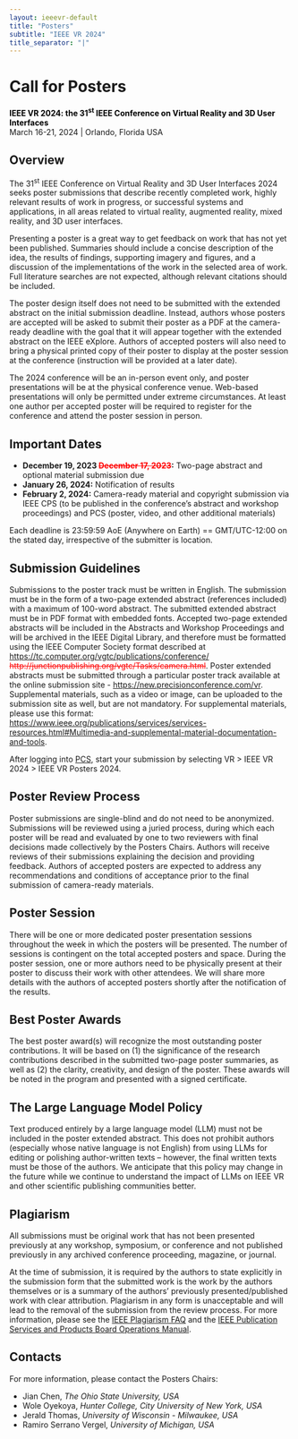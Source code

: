 ```yaml
---
layout: ieeevr-default
title: "Posters"
subtitle: "IEEE VR 2024"
title_separator: "|"
---
```

<script type="text/javascript">
    $(document).ready(function(){
		var email = ""; 
		var domain = "ieeevr.org"; 

	    email = "posters2024"; 		
		$(".posters").html("<span class='text-nowrap'><a href=javascript:location='" + "mail" + "to:" + email + "@" + domain + "'><i class='fas fa-fw fa-envelope-square emailIconSm' style=''></i><i class='emailTextSm'>" + email + "@" + domain + "</a></i></span>");            
	});
</script>
<div>
    <h1 id="cfp-posters"> Call for Posters<div class="floatRight"><span class="posters"></span></div></h1>
    <p>
        <strong style="color: black">IEEE VR 2024: the 31<sup>st</sup> IEEE Conference on Virtual Reality and 3D User Interfaces</strong><br />
            March 16-21, 2024 | Orlando, Florida USA
    </p>   
</div>


<div>
<h2 id="Overview">Overview</h2>
    <p>
        The 31<sup>st</sup> IEEE Conference on Virtual Reality and 3D User Interfaces 2024 seeks poster submissions that describe recently completed work, highly relevant results of work in progress, or successful systems and applications, in all areas related to virtual reality, augmented reality, mixed reality, and 3D user interfaces.
    </p>
    <p>
        Presenting a poster is a great way to get feedback on work that has not yet been published. Summaries should include a concise description of the idea, the results of findings, supporting imagery and figures, and a discussion of the implementations of the work in the selected area of work. Full literature searches are not expected, although relevant citations should be included.
    </p>
    <p>
        The poster design itself does not need to be submitted with the extended abstract on the initial submission deadline. Instead, authors whose posters are accepted will be asked to submit their poster as a PDF at the camera-ready deadline with the goal that it will appear together with the extended abstract on the IEEE eXplore. Authors of accepted posters will also need to bring a physical printed copy of their poster to display at the poster session at the conference (instruction will be provided at a later date).
    </p>
    <p>
        The 2024 conference will be an in-person event only, and poster presentations will be at the physical conference venue. Web-based presentations will only be permitted  under extreme circumstances. At least one author per accepted poster will be required to register for the conference and attend the poster session in person. 
    </p>
    <h2 id="important-dates">Important Dates</h2>
    <ul>
        <li><b>December 19, 2023&nbsp;<span style="color:red; text-decoration:Line-through;">December 17, 2023</span>:</b> Two-page abstract and optional material submission due</li>
        <li><b>January 26, 2024:</b> Notification of results</li>
        <li><b>February 2, 2024:</b> Camera-ready material and copyright submission via IEEE CPS (to be published in the conference’s abstract and workshop proceedings) and PCS (poster, video, and other additional materials)</li>
    </ul>
    <p>Each deadline is 23:59:59 AoE (Anywhere on Earth) == GMT/UTC-12:00 on the stated day, irrespective of the submitter is location.</p>
    <h2 id="submission-guidelines">Submission Guidelines</h2>
    <p>
        Submissions to the poster track must be written in English. The submission must be in the form of a two-page extended abstract (references included) with a maximum of 100-word abstract. The submitted extended abstract must be in PDF format with embedded fonts. Accepted two-page extended abstracts will be included in the Abstracts and Workshop Proceedings and will be archived in the IEEE Digital Library, and therefore must be formatted using the IEEE Computer Society format described at <a href=" https://tc.computer.org/vgtc/publications/conference/">https://tc.computer.org/vgtc/publications/conference/</a> <span style="color:red; text-decoration:Line-through;"> http://junctionpublishing.org/vgtc/Tasks/camera.html</span>. Poster extended abstracts must be submitted through a particular poster track available at the online submission site - <a href="https://new.precisionconference.com/vr" target="_blank">https://new.precisionconference.com/vr</a>. Supplemental materials, such as a video or image, can be uploaded to the submission site as well, but are not mandatory. For supplemental materials, please use this format: <a href="https://www.ieee.org/publications/services/services-resources.html#Multimedia-and-supplemental-material-documentation-and-tools">https://www.ieee.org/publications/services/services-resources.html#Multimedia-and-supplemental-material-documentation-and-tools</a>.
    </p>
    <p>
     After logging into <a href="https://new.precisionconference.com/vr" target="_blank">PCS</a>, start your submission by selecting VR > IEEE VR 2024 > IEEE VR Posters 2024. 
    </p>
    <h2 id="poster_review_process">Poster Review Process</h2>
    <p>
        Poster submissions are single-blind and do not need to be anonymized. Submissions will be reviewed using a juried process, during which each poster will be read and evaluated by one to two reviewers with final decisions made collectively by the Posters Chairs. Authors will receive reviews of their submissions explaining the decision and providing feedback. Authors of accepted posters are expected to address any recommendations and conditions of acceptance prior to the final submission of camera-ready materials.
    </p>
    <h2 id="poster_session">Poster Session</h2>
    <p>
        There will be one or more dedicated poster presentation sessions throughout the week in which the posters will be presented. The number of sessions is contingent on the total accepted posters and space. During the poster session, one or more authors need to be physically  present at their poster to discuss their work with other attendees. We will share more details with the authors of accepted posters shortly after the notification of the results.
    </p>
    <h2 id="best_poster_awards">Best Poster Awards</h2>
    <p>
        The best poster award(s) will recognize the most outstanding poster contributions. It will be based on (1) the significance of the research contributions described in the submitted two-page poster summaries, as well as (2) the clarity, creativity, and design of the poster. These awards will be noted in the program and presented with a signed certificate. 
    </p>
    <h2 id="large_language_model_policy">The Large Language Model Policy</h2>
    <p>
        Text produced entirely by a large language model (LLM) must not be included in the poster extended abstract. This does not prohibit authors (especially whose native language is not English) from using LLMs for editing or polishing author-written texts – however, the final written texts must be those of the authors. We anticipate that this policy may change in the future while we continue to understand the impact of LLMs on IEEE VR and other scientific publishing communities better.
    </p>
    <h2 id="plagiarism">Plagiarism</h2>
    <p>
        All submissions must be  original work that has not been presented previously at any workshop, symposium, or conference and not published previously in any archived conference proceeding, magazine, or journal. 
    </p>
    <p>
        At the time of submission, it is required by the authors to state explicitly in the submission form that the submitted work is the work by the authors themselves or is a summary of the authors’ previously presented/published work with clear attribution. Plagiarism in any form is unacceptable and will lead to the removal of the submission from the review process. For more information, please see the <a href="https://www.ieee.org/publications/rights/plagiarism/plagiarism.html" target="_blank">IEEE Plagiarism FAQ</a> and the <a href="https://pspb.ieee.org/images/files/files/opsmanual.pdf" target="_blank">IEEE Publication Services and Products Board Operations Manual</a>.
    </p>    
    <h2 id="contacts">Contacts <div class="floatRight"><span class="posters"></span></div></h2>	
    <p>
        For more information, please contact the Posters Chairs:
        <ul>
            <li><span class="bold">Jian Chen</span>, <i>The Ohio State University, USA</i></li>
            <li><span class="bold">Wole Oyekoya</span>, <i>Hunter College, City University of New York, USA</i></li>
            <li><span class="bold">Jerald Thomas</span>, <i>University of Wisconsin - Milwaukee, USA</i></li>
            <li><span class="bold">Ramiro Serrano Vergel</span>, <i>University of Michigan, USA</i></li>
        </ul>   
    </p>
</div>

